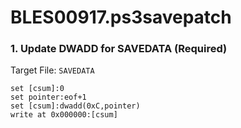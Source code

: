 # BLES00917.ps3savepatch

### 1. Update DWADD for SAVEDATA (Required)

Target File: `SAVEDATA`

```
set [csum]:0
set pointer:eof+1
set [csum]:dwadd(0xC,pointer)
write at 0x000000:[csum]
```

